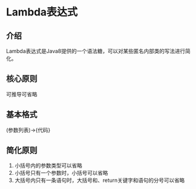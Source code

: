 # Lambda表达式

## 介绍

Lambda表达式是Java8提供的一个语法糖，可以对某些匿名内部类的写法进行简化。

## 核心原则

可推导可省略

## 基本格式

(参数列表)->{代码}

## 简化原则

1. 小括号内的参数类型可以省略
2. 小括号只有一个参数时，小括号可以省略
3. 大括号内只有一条语句时，大括号和、return关键字和语句的分号可以省略
